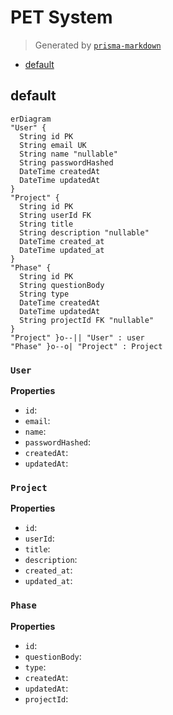 # PET System
> Generated by [`prisma-markdown`](https://github.com/samchon/prisma-markdown)

- [default](#default)

## default
```mermaid
erDiagram
"User" {
  String id PK
  String email UK
  String name "nullable"
  String passwordHashed
  DateTime createdAt
  DateTime updatedAt
}
"Project" {
  String id PK
  String userId FK
  String title
  String description "nullable"
  DateTime created_at
  DateTime updated_at
}
"Phase" {
  String id PK
  String questionBody
  String type
  DateTime createdAt
  DateTime updatedAt
  String projectId FK "nullable"
}
"Project" }o--|| "User" : user
"Phase" }o--o| "Project" : Project
```

### `User`

**Properties**
  - `id`: 
  - `email`: 
  - `name`: 
  - `passwordHashed`: 
  - `createdAt`: 
  - `updatedAt`: 

### `Project`

**Properties**
  - `id`: 
  - `userId`: 
  - `title`: 
  - `description`: 
  - `created_at`: 
  - `updated_at`: 

### `Phase`

**Properties**
  - `id`: 
  - `questionBody`: 
  - `type`: 
  - `createdAt`: 
  - `updatedAt`: 
  - `projectId`: 